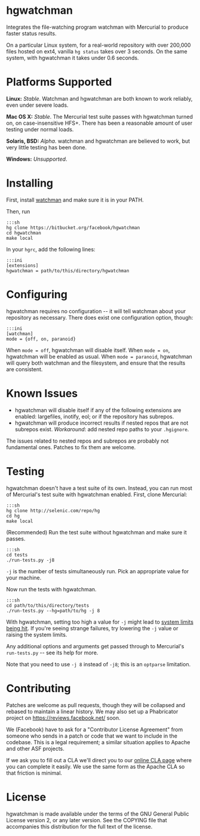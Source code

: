 hgwatchman
==========

Integrates the file-watching program watchman with Mercurial to produce faster
status results.

On a particular Linux system, for a real-world repository with over 200,000
files hosted on ext4, vanilla `hg status` takes over 3 seconds. On the
same system, with hgwatchman it takes under 0.6 seconds.

Platforms Supported
===================

**Linux:** *Stable*. Watchman and hgwatchman are both known to work reliably,
  even under severe loads.

**Mac OS X:** *Stable*. The Mercurial test suite passes with hgwatchman turned
  on, on case-insensitive HFS+. There has been a reasonable amount of user
  testing under normal loads.

**Solaris, BSD:** *Alpha*. watchman and hgwatchman are believed to work, but
  very little testing has been done.

**Windows:** *Unsupported*.

Installing
==========

First, install [watchman](https://github.com/facebook/watchman) and make sure it
is in your PATH.

Then, run

    :::sh
    hg clone https://bitbucket.org/facebook/hgwatchman
    cd hgwatchman
    make local

In your `hgrc`, add the following lines:

    :::ini
    [extensions]
    hgwatchman = path/to/this/directory/hgwatchman

Configuring
===========

hgwatchman requires no configuration -- it will tell watchman about your
repository as necessary. There does exist one configuration option, though:

    :::ini
    [watchman]
    mode = {off, on, paranoid}

When `mode = off`, hgwatchman will disable itself. When `mode = on`, hgwatchman
will be enabled as usual. When `mode = paranoid`, hgwatchman will query both
watchman and the filesystem, and ensure that the results are consistent.

Known Issues
============

* hgwatchman will disable itself if any of the following extensions are enabled:
  largefiles, inotify, eol; or if the repository has subrepos.
* hgwatchman will produce incorrect results if nested repos that are not
  subrepos exist. *Workaround*: add nested repo paths to your `.hgignore`.

The issues related to nested repos and subrepos are probably not fundamental
ones. Patches to fix them are welcome.

Testing
=======

hgwatchman doesn't have a test suite of its own. Instead, you can run most of
Mercurial's test suite with hgwatchman enabled. First, clone Mercurial:

    :::sh
    hg clone http://selenic.com/repo/hg
    cd hg
    make local

(Recommended) Run the test suite without hgwatchman and make sure it passes.

    :::sh
    cd tests
    ./run-tests.py -j8

`-j` is the number of tests simultaneously run. Pick an appropriate value for
your machine.

Now run the tests with hgwatchman.

    :::sh
    cd path/to/this/directory/tests
    ./run-tests.py --hg=path/to/hg -j 8

With hgwatchman, setting too high a value for `-j` might lead to [system limits
being hit](https://github.com/facebook/watchman#system-specific-preparation). If
you're seeing strange failures, try lowering the `-j` value or raising the
system limits.

Any additional options and arguments get passed through to Mercurial's
`run-tests.py` -- see its help for more.

Note that you need to use `-j 8` instead of `-j8`; this is an `optparse`
limitation.

Contributing
============

Patches are welcome as pull requests, though they will be collapsed and rebased
to maintain a linear history. We may also set up a Phabricator project on
https://reviews.facebook.net/ soon.

We (Facebook) have to ask for a "Contributor License Agreement" from someone who
sends in a patch or code that we want to include in the codebase. This is a
legal requirement; a similar situation applies to Apache and other ASF projects.

If we ask you to fill out a CLA we'll direct you to our
[online CLA page](https://developers.facebook.com/opensource/cla) where you can
complete it easily. We use the same form as the Apache CLA so that friction is
minimal.

License
=======

hgwatchman is made available under the terms of the GNU General Public License
version 2, or any later version. See the COPYING file that accompanies this
distribution for the full text of the license.
